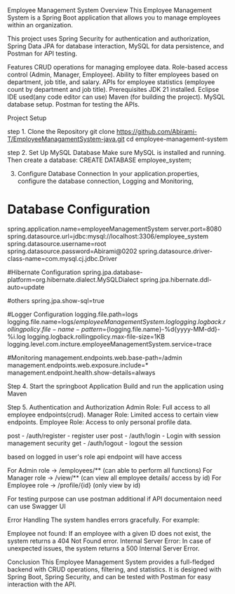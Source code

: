 Employee Management System
Overview
This Employee Management System is a Spring Boot application that allows you to manage employees within an organization. 

This project uses Spring Security for authentication and authorization, Spring Data JPA for database interaction, MySQL for data persistence, and Postman for API testing.

Features
CRUD operations for managing employee data.
Role-based access control (Admin, Manager, Employee).
Ability to filter employees based on department, job title, and salary.
APIs for employee statistics (employee count by department and job title).
Prerequisites
JDK 21 installed.
Eclipse IDE used(any code editor can use)
Maven (for building the project).
MySQL database setup.
Postman for testing the APIs.

Project Setup

step 1. Clone the Repository
git clone https://github.com/Abirami-T/EmployeeManagamentSystem-java.git
cd employee-management-system

step 2. Set Up MySQL Database
Make sure MySQL is installed and running. Then create a database:
CREATE DATABASE employee_system;

3. Configure Database Connection
In your application.properties, 
configure the database connection, Logging and Monitoring,



# Database Configuration
spring.application.name=employeeManagementSystem
server.port=8080
spring.datasource.url=jdbc:mysql://localhost:3306/employee_system
spring.datasource.username=root
spring.datasource.password=Abirami@0202
spring.datasource.driver-class-name=com.mysql.cj.jdbc.Driver

#Hibernate Configuration
spring.jpa.database-platform=org.hibernate.dialect.MySQLDialect
spring.jpa.hibernate.ddl-auto=update


#others
spring.jpa.show-sql=true 

#Logger Configuration
logging.file.path=logs 
logging.file.name=logs/$employeeManagementSystem.log
logging.logback.rollingpolicy.file-name-pattern=${logging.file.name}-%d{yyyy-MM-dd}-%i.log
logging.logback.rollingpolicy.max-file-size=1KB
logging.level.com.incture.employeeManagementSystem.service=trace 

#Monitoring
management.endpoints.web.base-path=/admin
management.endpoints.web.exposure.include=*
management.endpoint.health.show-details=always

Step 4. Start the springboot Application
Build and run the application using Maven

Step 5. Authentication and Authorization
Admin Role: Full access to all employee endpoints(crud).
Manager Role: Limited access to certain view endpoints.
Employee Role: Access to only personal profile data.

post - /auth/register - register user 
post - /auth/login - Login with session management security
get - /auth/logout - logout the session

based on logged in user's role api endpoint will have access

For Admin role -> /employees/** (can able to perform all functions)
For Manager role -> /view/** (can view all employee details/ access by id)
For Employee role -> /profile/{id} (only view by id)

For testing purpose can use postman
additional if API documentaion need can use Swagger UI

Error Handling
The system handles errors gracefully. For example:

Employee not found: If an employee with a given ID does not exist, the system returns a 404 Not Found error.
Internal Server Error: In case of unexpected issues, the system returns a 500 Internal Server Error.

Conclusion
This Employee Management System provides a full-fledged backend with CRUD operations, filtering, and statistics. It is designed with Spring Boot, Spring Security, and can be tested with Postman for easy interaction with the API.